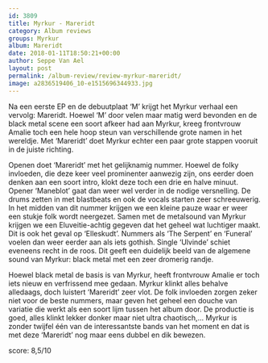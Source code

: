 ```yaml
---
id: 3809
title: Myrkur - Mareridt
category: Album reviews
groups: Myrkur
album: Mareridt
date: 2018-01-11T18:50:21+00:00
author: Seppe Van Ael
layout: post
permalink: /album-review/review-myrkur-mareridt/
image: a2836519406_10-e1515696344933.jpg
---
```

Na een eerste EP en de debuutplaat ‘M’ krijgt het Myrkur verhaal een vervolg: Mareridt. Hoewel ‘M’ door velen maar matig werd bevonden en de black metal scene een soort afkeer had aan Myrkur, kreeg frontvrouw Amalie toch een hele hoop steun van verschillende grote namen in het wereldje. Met ‘Mareridt’ doet Myrkur echter een paar grote stappen vooruit in de juiste richting.

Openen doet ‘Mareridt’ met het gelijknamig nummer. Hoewel de folky invloeden, die deze keer veel prominenter aanwezig zijn, ons eerder doen denken aan een soort intro, klokt deze toch een drie en halve minuut. Opener ‘Maneblot’ gaat dan weer wel verder in de nodige versnelling. De drums zetten in met blastbeats en ook de vocals starten zeer schreeuwerig. In het midden van dit nummer krijgen we een kleine pauze waar er weer een stukje folk wordt neergezet. Samen met de metalsound van Myrkur krijgen we een Eluveitie-achtig gegeven dat het geheel wat luchtiger maakt. Dit is ook het geval op ‘Elleskudt’. Nummers als ‘The Serpent’ en ‘Funeral’ voelen dan weer eerder aan als iets gothish. Single ‘Ulvinde’ schiet eveneens recht in de roos. Dit geeft een duidelijk beeld van de algemene sound van Myrkur: black metal met een zeer dromerig randje.

Hoewel black metal de basis is van Myrkur, heeft frontvrouw Amalie er toch iets nieuw en verfrissend mee gedaan. Myrkur klinkt alles behalve alledaags, doch luistert ‘Mareridt’ zeer vlot. De folk invloeden zorgen zeker niet voor de beste nummers, maar geven het geheel een douche van variatie die werkt als een soort lijm tussen het album door. De productie is goed, alles klinkt lekker donker maar niet ultra chaotisch,… Myrkur is zonder twijfel één van de interessantste bands van het moment en dat is met deze ‘Mareridt’ nog maar eens dubbel en dik bewezen.

score: 8,5/10

&nbsp;